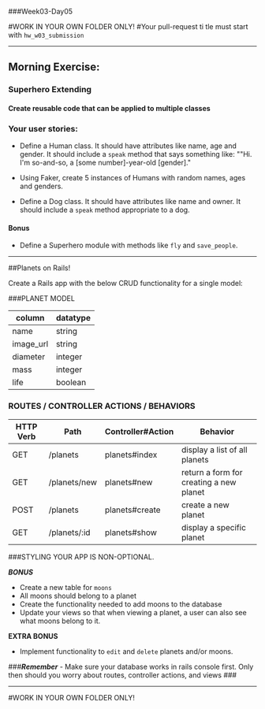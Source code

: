 ###Week03-Day05

#WORK IN YOUR OWN FOLDER ONLY!
#Your pull-request ti	tle must start with `hw_w03_submission`

---

## Morning Exercise:
### Superhero Extending

#### Create reusable code that can be applied to multiple classes

### Your user stories:

* Define a Human class. It should have attributes like name, age and gender. It should include a `speak` method that says something like:  ""Hi.  I'm so-and-so, a [some number]-year-old [gender]."

* Using Faker, create 5 instances of Humans with random names, ages and genders.

* Define a Dog class.  It should have attributes like name and owner. It should include a `speak` method appropriate to a dog.


#### Bonus

* Define a Superhero module with methods like `fly` and `save_people`.

---

##Planets on Rails!

Create a Rails app with the below CRUD functionality for a single model: 

###PLANET MODEL

| column | datatype | 
|-----|-----|
| name|string|
| image_url| string |
| diameter | integer |
| mass|integer |
| life|boolean|


### ROUTES / CONTROLLER ACTIONS / BEHAVIORS

| HTTP Verb | Path | Controller#Action | Behavior |
|-----|-----|-----|-----|
|GET|/planets|planets#index|display a list of all planets|
|GET|/planets/new| planets#new | return a form for creating a new planet|
|POST|/planets| planets#create | create a new planet |
|GET |/planets/:id| planets#show | display a specific planet |



###STYLING YOUR APP IS NON-OPTIONAL.


***BONUS***

- Create a new table for `moons`
- All moons should belong to a planet
- Create the functionality needed to add moons to the database  
- Update your views so that when viewing a planet, a user can also see what moons belong to it. 

**EXTRA BONUS**

- Implement functionality to `edit` and `delete` planets and/or moons.


###***Remember*** - Make sure your database works in rails console first.  Only then should you worry about routes, controller actions, and views ###


---



#WORK IN YOUR OWN FOLDER ONLY!

